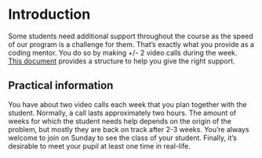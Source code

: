 # Introduction
Some students need additional support throughout the course as the speed of our program is a challenge for them. That’s exactly what you provide as a coding mentor. You do so by making +/- 2 video calls during the week.  
[This document](video-call-guide.md) provides a structure to help you give the right support. 

## Practical information
You have about two video calls each week that you plan together with the student. Normally, a call lasts approximately two hours. The amount of weeks for which the student needs help depends on the origin of the problem, but mostly they are back on track after 2-3 weeks. 
You’re always welcome to join on Sunday to see the class of your student. Finally, it’s desirable to meet your pupil at least one time in real-life. 
